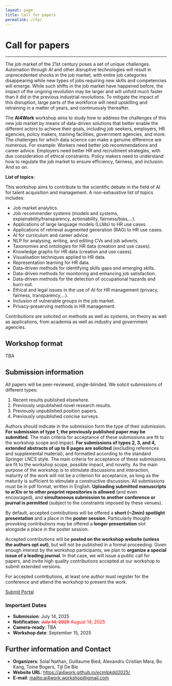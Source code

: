 ```yaml
---
layout: page
title: Call for papers
permalink: /cfp/
---
```

# Call for papers
---
The job market of the 21st century poses a set of unique challenges. Automation through AI and other disruptive technologies will result in unprecedented shocks in the job market, with entire job categories disappearing while new types of jobs requiring new skills and competencies will emerge. While such shifts in the job market have happened before, the impact of the ongoing revolution may be larger and will unfold much faster than it did in the previous industrial revolutions. To mitigate the impact of this disruption, large parts of the workforce will need upskilling and retraining in a matter of years, and continuously thereafter.

The __AI4Work__ workshop aims to study how to address the challenges of this new job market by means of data-driven solutions that better enable the different actors to achieve their goals, including job seekers, employers, HR agencies, policy makers, training facilities, government agencies, and more. The challenges for which data science can make a genuine difference are numerous. For example: Workers need better job recommendations and career advice. Employers need better HR and recruitment strategies, with due consideration of ethical constraints. Policy makers need to understand how to regulate the job market to ensure efficiency, fairness, and inclusion. And so on.

__List of topics__:

This workshop aims to contribute to the scientific debate in the field of AI for talent acquisition and management. A non-exhaustive list of topics includes:
* Job market analytics.
* Job recommender systems (models and systems, explainability/transparency, actionability, fairness/bias,...).
* Applications of large language models (LLMs) to HR use cases.
* Applications of retrieval augmented generation (RAG) to HR use cases.
* AI for curriculum and career advice.
* NLP for analysing, writing, and editing CVs and job adverts.
* Taxonomies and ontologies for HR data (creation and use cases).
* Knowledge graphs for HR data (creation and use cases).
* Visualisation techniques applied to HR data.
* Representation learning for HR data.
* Data-driven methods for identifying skills gaps and emerging skills.
* Data-driven methods for monitoring and enhancing job satisfaction.
* Data-driven methods for the detection of occupational hazards and burn-out.
* Ethical and legal issues in the use of AI for HR management (privacy, fairness, transparency,...).
* Inclusion of vulnerable groups in the job market.
* Privacy-preserving methods in HR management.

Contributions are solicited on methods as well as systems, on theory as well as applications, from academia as well as industry and government agencies.

## Workshop format
TBA


## Submission information
All papers will be peer-reviewed, single-blinded. We solicit submissions of different types:
1. Recent results published elsewhere.
2. Previously unpublished novel research results.
3. Previously unpublished position papers.
4. Previously unpublished concise surveys.

Authors should indicate in the submission form the type of their submission. __For submission of type 1, the previously published paper may be submitted.__ The main criteria for acceptance of these submissions are fit to the workshop scope and impact. __For submissions of types 2, 3, and 4, extended abstracts of up to 6 pages are solicited__ (excluding references and supplemental material), and formatted according to the standard Springer LNCS style. The main criteria for acceptance of these submissions are fit to the workshop scope, possible impact, and novelty. As the main purpose of the workshop is to stimulate discussions and interaction, maturity of the work will not be a criterion for acceptance, as long as the maturity is sufficient to stimulate a constructive discussion. All submissions must be in pdf format, written in English. __Uploading submitted manuscripts to arXiv or to other preprint repositories is allowed__ (and even encouraged), and __simultaneous submission to another conference or journal is permitted__ (subject to the constraints imposed by these venues).

By default, accepted contributions will be offered a __short (~2min) spotlight presentation__ and a place in the __poster session__. Particularly thought-provoking contributions may be offered a __longer presentation__ slot alongside a place in the poster session.

Accepted contributions will be __posted on the workshop website (unless the authors opt out)__, but will not be published in a formal proceeding. Given enough interest by the workshop participants, we plan to __organize a special issue of a leading journal__. In that case, we will issue a public call for papers, and invite high quality contributions accepted at our workshop to submit extended versions.

For accepted contributions, at least one author must register for the conference and attend the workshop to present the work. 

[Submit Portal](https://cmt3.research.microsoft.com/ECMLPKDDWorkshopTrack2025/Track/22/Submission/Create)

### Important Dates  
* __Submission__: July 14, 2025
* __Notification__: <span style="color:red">~~July 14, 2025~~ August 14, 2025</span>
* __Camera-ready__: TBA
* __Workshop date__: September 15, 2025

## Further information and Contact 
* __Organizers__: Solal Nathan, Guillaume Bied, Alexandru Cristian Mara, Bo Kang, Toine Bogers, Tijl De Bie
* __Website URL__: <https://ai4work.github.io/ecmlpkdd2025/>
* __E-mail__: <mailto:ai4work.workshop@gmail.com>
